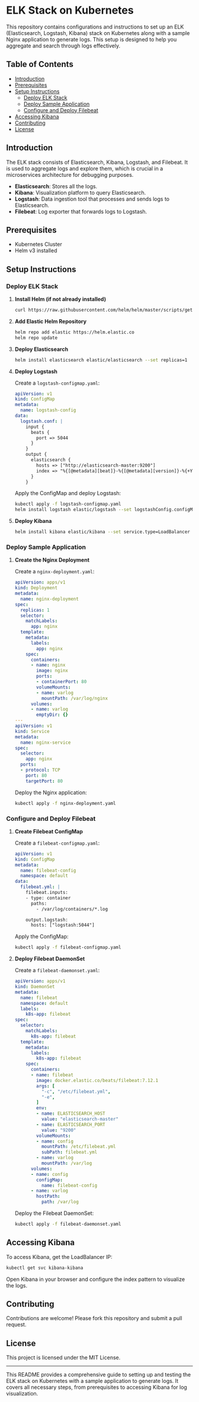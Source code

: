 # ELK Stack on Kubernetes

This repository contains configurations and instructions to set up an ELK (Elasticsearch, Logstash, Kibana) stack on Kubernetes along with a sample Nginx application to generate logs. This setup is designed to help you aggregate and search through logs effectively.

## Table of Contents

- [Introduction](#introduction)
- [Prerequisites](#prerequisites)
- [Setup Instructions](#setup-instructions)
  - [Deploy ELK Stack](#deploy-elk-stack)
  - [Deploy Sample Application](#deploy-sample-application)
  - [Configure and Deploy Filebeat](#configure-and-deploy-filebeat)
- [Accessing Kibana](#accessing-kibana)
- [Contributing](#contributing)
- [License](#license)

## Introduction

The ELK stack consists of Elasticsearch, Kibana, Logstash, and Filebeat. It is used to aggregate logs and explore them, which is crucial in a microservices architecture for debugging purposes.

- **Elasticsearch**: Stores all the logs.
- **Kibana**: Visualization platform to query Elasticsearch.
- **Logstash**: Data ingestion tool that processes and sends logs to Elasticsearch.
- **Filebeat**: Log exporter that forwards logs to Logstash.

## Prerequisites

- Kubernetes Cluster
- Helm v3 installed

## Setup Instructions

### Deploy ELK Stack

1. **Install Helm (if not already installed)**

    ```bash
    curl https://raw.githubusercontent.com/helm/helm/master/scripts/get-helm-3 | bash
    ```

2. **Add Elastic Helm Repository**

    ```bash
    helm repo add elastic https://helm.elastic.co
    helm repo update
    ```

3. **Deploy Elasticsearch**

    ```bash
    helm install elasticsearch elastic/elasticsearch --set replicas=1
    ```

4. **Deploy Logstash**

    Create a `logstash-configmap.yaml`:

    ```yaml
    apiVersion: v1
    kind: ConfigMap
    metadata:
      name: logstash-config
    data:
      logstash.conf: |
        input {
          beats {
            port => 5044
          }
        }
        output {
          elasticsearch {
            hosts => ["http://elasticsearch-master:9200"]
            index => "%{[@metadata][beat]}-%{[@metadata][version]}-%{+YYYY.MM.dd}"
          }
        }
    ```

    Apply the ConfigMap and deploy Logstash:

    ```bash
    kubectl apply -f logstash-configmap.yaml
    helm install logstash elastic/logstash --set logstashConfig.configMap=logstash-config
    ```

5. **Deploy Kibana**

    ```bash
    helm install kibana elastic/kibana --set service.type=LoadBalancer
    ```

### Deploy Sample Application

1. **Create the Nginx Deployment**

    Create a `nginx-deployment.yaml`:

    ```yaml
    apiVersion: apps/v1
    kind: Deployment
    metadata:
      name: nginx-deployment
    spec:
      replicas: 1
      selector:
        matchLabels:
          app: nginx
      template:
        metadata:
          labels:
            app: nginx
        spec:
          containers:
          - name: nginx
            image: nginx
            ports:
            - containerPort: 80
            volumeMounts:
            - name: varlog
              mountPath: /var/log/nginx
          volumes:
          - name: varlog
            emptyDir: {}
    ---
    apiVersion: v1
    kind: Service
    metadata:
      name: nginx-service
    spec:
      selector:
        app: nginx
      ports:
      - protocol: TCP
        port: 80
        targetPort: 80
    ```

    Deploy the Nginx application:

    ```bash
    kubectl apply -f nginx-deployment.yaml
    ```

### Configure and Deploy Filebeat

1. **Create Filebeat ConfigMap**

    Create a `filebeat-configmap.yaml`:

    ```yaml
    apiVersion: v1
    kind: ConfigMap
    metadata:
      name: filebeat-config
      namespace: default
    data:
      filebeat.yml: |
        filebeat.inputs:
        - type: container
          paths:
            - /var/log/containers/*.log

        output.logstash:
          hosts: ["logstash:5044"]
    ```

    Apply the ConfigMap:

    ```bash
    kubectl apply -f filebeat-configmap.yaml
    ```

2. **Deploy Filebeat DaemonSet**

    Create a `filebeat-daemonset.yaml`:

    ```yaml
    apiVersion: apps/v1
    kind: DaemonSet
    metadata:
      name: filebeat
      namespace: default
      labels:
        k8s-app: filebeat
    spec:
      selector:
        matchLabels:
          k8s-app: filebeat
      template:
        metadata:
          labels:
            k8s-app: filebeat
        spec:
          containers:
          - name: filebeat
            image: docker.elastic.co/beats/filebeat:7.12.1
            args: [
              "-c", "/etc/filebeat.yml",
              "-e",
            ]
            env:
            - name: ELASTICSEARCH_HOST
              value: "elasticsearch-master"
            - name: ELASTICSEARCH_PORT
              value: "9200"
            volumeMounts:
            - name: config
              mountPath: /etc/filebeat.yml
              subPath: filebeat.yml
            - name: varlog
              mountPath: /var/log
          volumes:
          - name: config
            configMap:
              name: filebeat-config
          - name: varlog
            hostPath:
              path: /var/log
    ```

    Deploy the Filebeat DaemonSet:

    ```bash
    kubectl apply -f filebeat-daemonset.yaml
    ```

## Accessing Kibana

To access Kibana, get the LoadBalancer IP:

```bash
kubectl get svc kibana-kibana
```

Open Kibana in your browser and configure the index pattern to visualize the logs.

## Contributing

Contributions are welcome! Please fork this repository and submit a pull request.

## License

This project is licensed under the MIT License.

---

This README provides a comprehensive guide to setting up and testing the ELK stack on Kubernetes with a sample application to generate logs. It covers all necessary steps, from prerequisites to accessing Kibana for log visualization.
